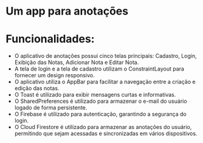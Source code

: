 # Um app para anotações

<h1>Funcionalidades:</h1>
<ul>
  <li> O aplicativo de anotações possui cinco telas principais: Cadastro, Login, Exibição das Notas, Adicionar Nota e Editar Nota.</li>
  <li> A tela de login e a tela de cadastro utilizam o ConstraintLayout para fornecer um design responsivo.</li>
  <li> O aplicativo utiliza o AppBar para facilitar a navegação entre a criação e edição das notas.</li>
  <li> O Toast é utilizado para exibir mensagens curtas e informativas.</li>
  <li> O SharedPreferences é utilizado para armazenar o e-mail do usuário logado de forma persistente.</li>
  <li> O Firebase é utilizado para autenticação, garantindo a segurança do login.</li>
  <li> O Cloud Firestore é utilizado para armazenar as anotações do usuário, permitindo que sejam acessadas e sincronizadas em vários dispositivos.</li>
</ul>
